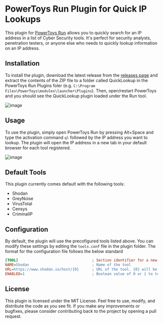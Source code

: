 # PowerToys Run Plugin for Quick IP Lookups
This plugin for [PowerToys Run](https://learn.microsoft.com/en-us/windows/powertoys/run) allows you to quickly search for an IP address in a list of Cyber Security tools. It's perfect for security analysts, penetration testers, or anyone else who needs to quickly lookup information on an IP address.

## Installation
To install the plugin, download the latest release from the [releases page](https://github.com/GTGalaxi/quick-lookup-ptrun/releases) and extract the contents of the ZIP file to a folder called QuickLookup in the PowerToys Run Plugins foler (e.g. `C:\Program Files\PowerToys\modules\launcher\Plugins`). Then, open/restart PowerToys and you should see the QuickLookup plugin loaded under the Run tool.

![image](https://user-images.githubusercontent.com/10473238/220018777-8bed80bd-dcfa-4ddf-adeb-17d6b9dc93f4.png)


## Usage
To use the plugin, simply open PowerToys Run by pressing Alt+Space and type the activation command `ql` followed by the IP address you want to lookup. The plugin will open the IP address in a new tab in your default browser for each tool registered.

![image](https://user-images.githubusercontent.com/10473238/220019548-0c0cb81e-c401-4af7-95f6-7bec9220889f.png)


## Default Tools
This plugin currently comes default with the following tools:

* Shodan
* GreyNoise
* VirusTotal
* Censys
* CriminalIP

## Configuration
By default, the plugin will use the precofigured tools listed above. You can modify these settings by editing the `tools.conf` file in the plugin folder.
The format for the configuration file follows the below standard

```ini
[TOOL]                                  ; Section identifier for a new tool
NAME=Shodan                             ; Name of the tool
URL=https://www.shodan.io/host/{0}      ; URL of the tool. {0} will be replaced with the user input from PowerToys Run
ENABLED=1                               ; Boolean value of 0 or 1 to toggle the active state of the tool
```

## License
This plugin is licensed under the MIT License. Feel free to use, modify, and distribute the code as you see fit. If you make any improvements or bugfixes, please consider contributing back to the project by opening a pull request.
